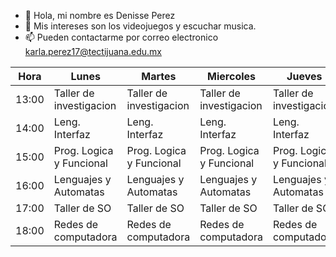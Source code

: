 - 👋 Hola, mi nombre es Denisse Perez
- 👀 Mis intereses son los videojuegos y escuchar musica.
- 📫 Pueden contactarme por correo electronico karla.perez17@tectijuana.edu.mx

<!---
NissdePerez/NissdePerez is a ✨ special ✨ repository because its `README.md` (this file) appears on your GitHub profile.
You can click the Preview link to take a look at your changes.
--->
| Hora 	| Lunes 	| Martes 	| Miercoles 	| Jueves 	| Viernes 	|
|---	|---	|---	|---	|---	|---	|
| 13:00 	| Taller de investigacion 	| Taller de investigacion 	| Taller de investigacion 	| Taller de investigacion 	|  	|
| 14:00 	| Leng. Interfaz 	| Leng. Interfaz 	| Leng. Interfaz 	| Leng. Interfaz 	|  	|
| 15:00 	| Prog. Logica y Funcional 	| Prog. Logica y Funcional 	| Prog. Logica y Funcional 	| Prog. Logica y Funcional 	|  	|
| 16:00 	| Lenguajes y Automatas 	| Lenguajes y Automatas 	| Lenguajes y Automatas 	| Lenguajes y Automatas 	| Lenguajes y Automatas 	|
| 17:00 	| Taller de SO 	| Taller de SO 	| Taller de SO 	| Taller de SO 	|  	|
| 18:00 	| Redes de computadora 	| Redes de computadora 	| Redes de computadora 	| Redes de computadora 	| Redes de computadora 	|
